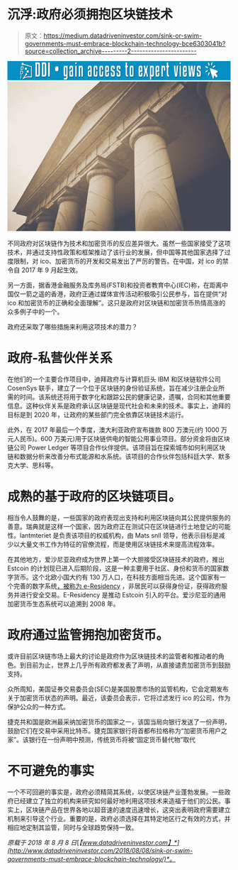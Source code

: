 # 沉浮:政府必须拥抱区块链技术

> 原文：<https://medium.datadriveninvestor.com/sink-or-swim-governments-must-embrace-blockchain-technology-bce6303041b?source=collection_archive---------2----------------------->

[![](img/7c27bbc18588b5055c33fd9408ffbdfe.png)](http://www.track.datadriveninvestor.com/1B9E)![](img/162ed80a2048672312ec506dc0d41a8f.png)

不同政府对区块链作为技术和加密货币的反应差异很大。虽然一些国家接受了这项技术，并通过支持性政策和框架推动了该行业的发展，但中国等其他国家选择了过度限制，对 ico、加密货币的开发和交易发出了严厉的警告。在中国，对 ico 的禁令自 2017 年 9 月起生效。

另一方面，据香港金融服务及库务局(FSTB)和投资者教育中心(IEC)称，在距离中国仅一箭之遥的香港，政府正通过媒体宣传活动积极吸引公民参与，旨在提供“对 ico 和加密货币的正确和全面理解”。这只是政府对区块链和加密货币热情高涨的众多例子中的一个。

政府还采取了哪些措施来利用这项技术的潜力？

# 政府-私营伙伴关系

在他们的一个主要合作项目中，迪拜政府与计算机巨头 IBM 和区块链软件公司 CosenSys 联手，建立了一个位于区块链的身份验证系统，旨在减少注册企业所需的时间。该系统还将用于数字化和跟踪公民的健康记录，遗嘱，合同和其他重要信息。这种伙伴关系是政府承认区块链是现代社会和未来的技术。事实上，迪拜的目标是到 2020 年，让政府的某些部门完全依靠区块链技术运行。

此外，在 2017 年最后一个季度，澳大利亚政府宣布拨款 800 万澳元(约 1000 万元人民币)。600 万美元)用于区块链供电的智能公用事业项目。部分资金将由区块链公司 Power Ledger 等项目合作伙伴提供。该项目旨在探索城市如何利用区块链和数据分析来改善分布式能源和水系统。该项目的合作伙伴包括科廷大学、默多克大学、思科等。

# 成熟的基于政府的区块链项目。

相当令人鼓舞的是，一些国家的政府表现出支持和利用区块链向其公民提供服务的善意。瑞典就是这样一个国家，因为政府正在测试只在区块链进行土地登记的可能性。lantmteriet 是负责该项目的权威机构，由 Mats snll 领导，他表示目标是减少以大量文书工作为特征的官僚流程，而是使用区块链技术来提高流程效率。

在其他地方，爱沙尼亚政府成为世界上第一个大胆接受区块链技术的政府，推出 Estcoin 的计划现已进入后期阶段，这是一种主要用于社区、身份和货币的国家数字货币。这个北欧小国大约有 130 万人口，在科技方面相当先进。这个国家有一个完善的数字系统[，被称为 e-Residency](https://e-resident.gov.ee/) ，非居民可以获得身份证，获得政府服务并进行安全交易。E-Residency 是推动 Estcoin 引入的平台。爱沙尼亚的通用加密货币生态系统可以追溯到 2008 年。

# 政府通过监管拥抱加密货币。

或许目前区块链市场上最大的讨论是政府作为区块链技术的监管者和推动者的角色。到目前为止，世界上几乎所有政府都发表了声明，从直接谴责加密货币到鼓励支持。

众所周知，美国证券交易委员会(SEC)是美国股票市场的监管机构，它会定期发布关于加密货币状态的声明。最近，该委员会表示，它将过滤发行 ico 的公司，作为保护公众的一种方式。

捷克共和国是欧洲最采纳加密货币的国家之一，该国当局向银行发送了一份声明，鼓励它们在交易中采用比特币。捷克国家银行将首都布拉格称为“加密货币用户之家”。该银行在一份声明中预测，传统货币将被“固定货币替代物”取代

# 不可避免的事实

一个不可回避的事实是，政府必须精简其系统，以使区块链产业蓬勃发展。一些政府已经建立了独立的机构来研究如何最好地利用这项技术来造福于他们的公民。事实上，区块链产品在世界各地以超音速的速度迅速增长，这突出表明政府需要建立机制来引导这个行业。重要的是，政府必须选择在其特定地区行之有效的方式，并相应地定制其监管，同时与全球趋势保持一致。

*原载于 2018 年 8 月 8 日*[*【www.datadriveninvestor.com】*](http://www.datadriveninvestor.com/2018/08/08/sink-or-swim-governments-must-embrace-blockchain-technology/)*。*